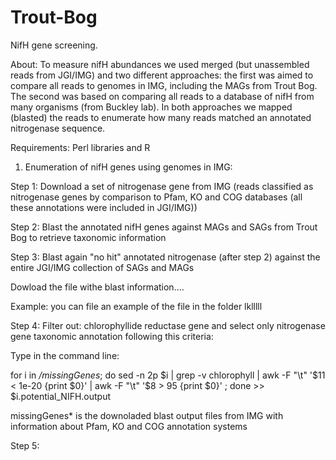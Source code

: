 # Trout-Bog
NifH gene screening.

About:
To measure nifH abundances we used merged (but unassembled reads from JGI/IMG) and two different approaches:  the first was aimed to compare all reads to genomes in IMG, including the MAGs from Trout Bog. The second  was based on comparing all reads to a database of nifH from many organisms (from Buckley lab). In both approaches we mapped (blasted) the reads to enumerate how many reads matched an annotated nitrogenase sequence. 
 

Requirements:
Perl libraries and R

1)   Enumeration of nifH genes using genomes in IMG:

Step 1:  Download a set of nitrogenase gene from IMG (reads classified as nitrogenase genes by comparison to Pfam, KO and COG databases (all these annotations were included in JGI/IMG))

Step 2: Blast the annotated nifH genes against MAGs and SAGs from Trout Bog to retrieve taxonomic information

Step 3: Blast again "no hit" annotated nitrogenase (after step 2) against the entire JGI/IMG collection of SAGs and MAGs 

Dowload the file withe blast information....

Example: you can file an example of the file in the folder lklllll

Step 4: Filter out: chlorophyllide reductase gene and select only nitrogenase gene taxonomic annotation following this criteria:  

Type in the command line:

for i in */missingGenes*; do sed -n 2p $i | grep -v chlorophyll | awk  -F "\t" '$11 < 1e-20  {print $0}' |  awk  -F "\t" '$8 > 95  {print $0}' ; done >> $i.potential_NIFH.output


missingGenes* is the downoladed blast output files from IMG with information about Pfam, KO and COG annotation systems

Step 5: 







